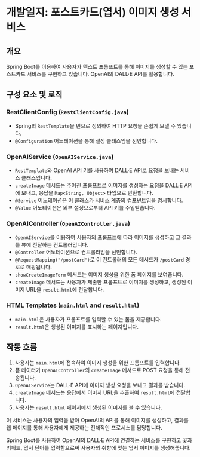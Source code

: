 # 개발일지: 포스트카드(엽서) 이미지 생성 서비스

## 개요

Spring Boot를 이용하여 사용자가 텍스트 프롬프트를 통해 이미지를 생성할 수 있는 포스트카드 서비스를 구현하고 있습니다. OpenAI의 DALL·E API를 활용합니다.

## 구성 요소 및 로직

### RestClientConfig (`RestClientConfig.java`)
- Spring의 `RestTemplate`을 빈으로 정의하여 HTTP 요청을 손쉽게 보낼 수 있습니다.
- `@Configuration` 어노테이션을 통해 설정 클래스임을 선언합니다.

### OpenAIService (`OpenAIService.java`)
- `RestTemplate`와 OpenAI API 키를 사용하여 DALL·E API로 요청을 보내는 서비스 클래스입니다.
- `createImage` 메서드는 주어진 프롬프트로 이미지를 생성하는 요청을 DALL·E API에 보내고, 응답을 `Map<String, Object>` 타입으로 반환합니다.
- `@Service` 어노테이션은 이 클래스가 서비스 계층의 컴포넌트임을 명시합니다.
- `@Value` 어노테이션은 외부 설정으로부터 API 키를 주입받습니다.

### OpenAIController (`OpenAIController.java`)
- `OpenAIService`를 이용하여 사용자의 프롬프트에 따라 이미지를 생성하고 그 결과를 뷰에 전달하는 컨트롤러입니다.
- `@Controller` 어노테이션으로 컨트롤러임을 선언합니다.
- `@RequestMapping("/postCard")`로 이 컨트롤러의 모든 메서드가 `/postCard` 경로로 매핑됩니다.
- `showCreateImageForm` 메서드는 이미지 생성을 위한 폼 페이지를 보여줍니다.
- `createImage` 메서드는 사용자가 제출한 프롬프트로 이미지를 생성하고, 생성된 이미지 URL을 `result.html`에 전달합니다.

### HTML Templates (`main.html` and `result.html`)
- `main.html`은 사용자가 프롬프트를 입력할 수 있는 폼을 제공합니다.
- `result.html`은 생성된 이미지를 표시하는 페이지입니다.

## 작동 흐름

1. 사용자는 `main.html`에 접속하여 이미지 생성을 위한 프롬프트를 입력합니다.
2. 폼 데이터가 `OpenAIController`의 `createImage` 메서드로 POST 요청을 통해 전송됩니다.
3. `OpenAIService`는 DALL·E API에 이미지 생성 요청을 보내고 결과를 받습니다.
4. `createImage` 메서드는 응답에서 이미지 URL을 추출하여 `result.html`에 전달합니다.
5. 사용자는 `result.html` 페이지에서 생성된 이미지를 볼 수 있습니다.

이 서비스는 사용자의 입력을 받아 OpenAI의 API를 통해 이미지를 생성하고, 결과를 웹 페이지를 통해 사용자에게 제공하는 전체적인 프로세스를 담당합니다.

Spring Boot를 사용하여 OpenAI의 DALL·E API에 연결하는 서비스를 구현하고 꽃과 키워드, 엽서 단어를 입력함으로써 사용자의 취향에 맞는 엽서 이미지를 생성해줍니다.